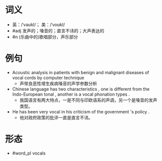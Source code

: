 # 词义
- 英：/ˈvəʊkl/； 美：/ˈvoʊkl/
- #adj 发声的；嗓音的；直言不讳的；大声表达的
- #n (乐曲中的)歌唱部分，声乐部分
# 例句
- Acoustic analysis in patients with benign and malignant diseases of vocal cords by computer technique
	- 声带良恶性增生疾病嗓音的声学参数分析
- Chinese language has two characteristics , one is different from the Indo-European tonal , another is a vocal phonation types .
	- 我国语言有两大特点，一是不同与印欧语系的声调，另一个是嗓音的发声类型。
- He has been very vocal in his criticism of the government 's policy .
	- 他对政府政策的批评一直是直言不讳。
# 形态
- #word_pl vocals

